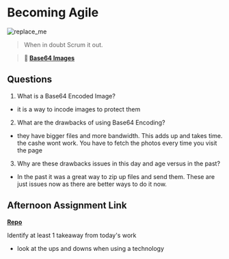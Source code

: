 # Becoming Agile

![replace_me](https://codeworks.blob.core.windows.net/public/assets/img/illustrations/placeholder.svg)

> When in doubt Scrum it out.

> **📖 [Base64 Images](https://codeworksacademy.com/fs-student-guide/resources/wk8-9/06-Base64)**

## Questions

1. What is a Base64 Encoded Image?
- it is a way to incode images to protect them
2. What are the drawbacks of using Base64 Encoding?
- they have bigger files and more bandwidth. This adds up and takes time. the cashe wont work. You have to fetch the photos every time you visit the page
3. Why are these drawbacks issues in this day and age versus in the past?
- In the past it was a great way to zip up files and send them. These are just issues now as there are better ways to do it now.
## Afternoon Assignment Link

**[Repo](https://github.com/TheOneTrueRy/Gratuities)**

Identify at least 1 takeaway from today's work
- look at the ups and downs when using a technology